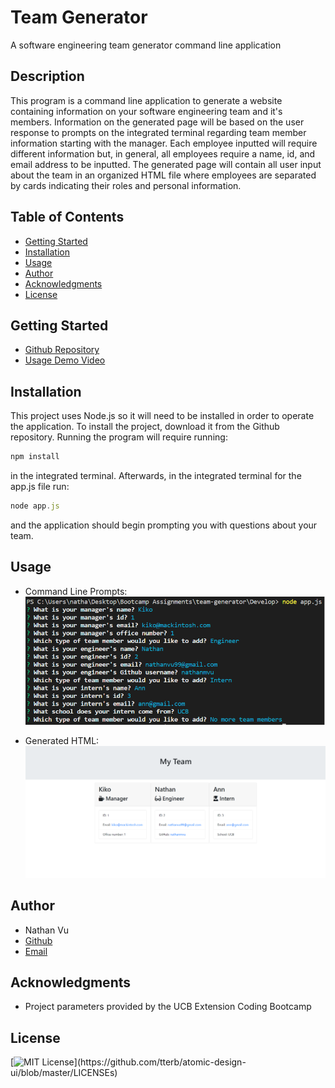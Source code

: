# Team Generator
A software engineering team generator command line application

## Description
This program is a command line application to generate a website containing information on your software engineering team and it's members. Information on the generated page will be based on the user response to prompts on the integrated terminal regarding team member information starting with the manager. Each employee inputted will require different information but, in general, all employees require a name, id, and email address to be inputted. The generated page will contain all user input about the team in an organized HTML file where employees are separated by cards indicating their roles and personal information.

## Table of Contents
* [Getting Started](#getting-started)
* [Installation](#installation)
* [Usage](#usage)
* [Author](#author)
* [Acknowledgments](#acknowledgments)
* [License](#license)

## Getting Started
* [Github Repository](https://github.com/nathanmvu/password-generator)
* [Usage Demo Video](https://drive.google.com/file/d/14rFG7i_9Mj7pS_ROhEpMp-Ojkt3oGMvo/view)

## Installation
This project uses Node.js so it will need to be installed in order to operate the application.
To install the project, download it from the Github repository. Running the program will require running:
```javascript
npm install
```
in the integrated terminal. Afterwards, in the integrated terminal for the app.js file run:
```javascript
node app.js
```
and the application should begin prompting you with questions about your team.

## Usage
* Command Line Prompts:
![prompts](./Assets/inquirer.png)

* Generated HTML:
![product](./Assets/product.png)

## Author
* Nathan Vu
* [Github](https://github.com/nathanmvu)
* [Email](mailto:nathanvu99@gmail.com)

## Acknowledgments
* Project parameters provided by the UCB Extension Coding Bootcamp

## License
[![MIT License](https://img.shields.io/apm/l/atomic-design-ui.svg?)](https://github.com/tterb/atomic-design-ui/blob/master/LICENSEs)
